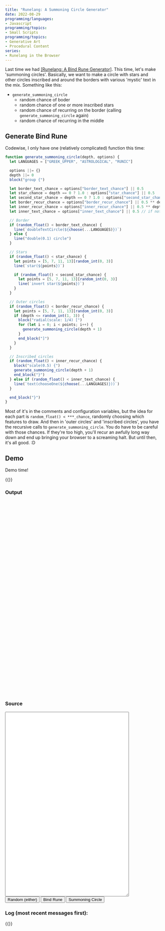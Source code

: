 ```yaml
---
title: "Runelang: A Summoning Circle Generator"
date: 2022-08-29
programming/languages:
- Javascript
programming/topics:
- Small Scripts
programming/topics:
- Generative Art
- Procedural Content
series:
- Runelang in the Browser
---
```

Last time we had [[Runelang: A Bind Rune Generator]](). This time, let's make 'summoning circles'. Basically, we want to make a circle with stars and other circles inscribed and around the borders with various 'mystic' text in the mix. Something like this:

- `generate_summoning_circle`
  - random chance of boder
  - random chance of one or more inscribed stars
  - random chance of recurring on the border (calling `generate_summoning_circle` again)
  - random chance of recurring in the middle

<!--more-->

## Generate Bind Rune

Codewise, I only have one (relatively complicated) function this time:

```javascript
function generate_summoning_circle(depth, options) {
  let LANGUAGES = ["GREEK_UPPER", "ASTROLOGICAL", "RUNIC"]

  options ||= {}
  depth ||= 0
  block("group {")

  let border_text_chance = options["border_text_chance"] || 0.5
  let star_chance = depth == 0 ? 1.0 : options["star_chance"] || 0.5
  let second_star_chance = depth == 0 ? 1.0 : options["second_star_chance"] || 0.5
  let border_recur_chance = options["border_recur_chance"] || 0.5 ** depth
  let inner_recur_chance = options["inner_recur_chance"] || 0.5 ** depth
  let inner_text_chance = options["inner_text_chance"] || 0.5 // if not inner recur

  // Border
  if (random_float() < border_text_chance) {
    line(`doubleTextCircle(${choose(...LANGUAGES)})`)
  } else {
    line("double(0.1) circle")
  }

  // Stars
  if (random_float() < star_chance) {
    let points = [5, 7, 11, 13][random_int(0, 3)]
    line(`star(${points})`)

    if (random_float() < second_star_chance) {
      let points = [5, 7, 11, 13][random_int(0, 3)]
      line(`invert star(${points})`)
    }
  }

  // Outer circles
  if (random_float() < border_recur_chance) {
    let points = [5, 7, 11, 13][random_int(0, 3)]
    if (depth <= random_int(1, 3)) {
      block("radial(scale: 1/4) [")
      for (let i = 0; i < points; i++) {
        generate_summoning_circle(depth + 1)
      }
      end_block("]")
    }
  }

  // Inscribed circles
  if (random_float() < inner_recur_chance) {
    block("scale(0.5) {")
    generate_summoning_circle(depth + 1)
    end_block("}")
  } else if (random_float() < inner_text_chance) {
    line(`text(chooseOne(${choose(...LANGUAGES)}))`)
  }

  end_block("}")
}
```

Most of it's in the comments and configuration variables, but the idea for each part is `random_float() < ***_chance`, randomly choosing which features to draw. And then in 'outer circles' and 'inscribed circles', you have the recursive calls to `generate_summoning_circle`. You do have to be careful with those chances. If they're too high, you'll recur an awfully long way down and end up bringing your browser to a screaming halt. But until then, it's all good. :D 


## Demo

Demo time!

{{<html>}}
<script defer type="module">
import { render } from '/embeds/runelang/runelang/main.js'
import logging from '/embeds/runelang/lib/logging.js'

const log = logging.get("system")

let elInput = document.querySelector('[data-input]')
let elOutput = document.querySelector('[data-output]')
let elLog = document.querySelector('[data-log]')

elInput.value = `
`

const INDENTATION_STRING = "  "
let INDENTATION_LEVEL = 0

function stdlib() {
  console.log(`
define bar { translate(x: 0.5) rotate(0.25) line }

define fork(n) {
  translate(x: 0.5) rotate(0.25) {
    line
    linear [
      rotate(0.25) translate(y: -0.5) scale(0.5) line
      times n
    ]
  }
}

define doubleTextCircle(set) {
  double(0.1) circle
  stroke(weight: 1, color:"none") fill("black") invert text(chooseOne(set))
}
  `)
}

function block(text) {
  line(text)
  INDENTATION_LEVEL++
}

function end_block(text) {
  INDENTATION_LEVEL--
  line(text)
}

function random_float(min, max) {
  min ||= 0.0
  max ||= 1.0

  return Math.random() * (max - min) + min
}

function random_int(min, max) {
  if (!max) {
    max = min
    min = 0
  }

  return Math.floor(Math.random() * (1 + max - min)) + min
}

function choose(...options) {
  let weights = []
  let total_options = 1

  for (let i = 0; i < options.length; i++) {
    if (Number.isInteger(options[i])) {
      weights.push([options[i], options[i + 1]])
      total_options += options[i]
      i += 1
    } else {
      weights.push([1, options[i]])
      total_options += 1
    }
  }

  let value = random_int(0, total_options - 1)
  for (let [weight, option] of weights) {
    if (value <= weight) {
      if (option instanceof Function) {
        return option()
      } else {
        return option
      }
    } else {
      value -= weight
    }
  }
  console.error("out of range choice)")
}

function line(text) {
  console.log(INDENTATION_STRING.repeat(INDENTATION_LEVEL) + text)
}

function generate_rune(f) {
  stdlib()
  block("rune scale(0.8) {")
  if (f instanceof Function) {
    f()
  } else {
    choose(generate_bind_rune, generate_summoning_circle)
  }
  end_block("}")
}

function generate_summoning_circle(depth, options) {
  let LANGUAGES = ["GREEK_UPPER", "ASTROLOGICAL", "RUNIC"]

  options ||= {}
  depth ||= 0
  block("group {")

  let border_text_chance = options["border_text_chance"] || 0.5
  let star_chance = depth == 0 ? 1.0 : options["star_chance"] || 0.5
  let second_star_chance = depth == 0 ? 1.0 : options["second_star_chance"] || 0.5
  let border_recur_chance = options["border_recur_chance"] || 0.5 ** depth
  let inner_recur_chance = options["inner_recur_chance"] || 0.5 ** depth
  let inner_text_chance = options["inner_text_chance"] || 0.5 // if not inner recur

  // Border
  if (random_float() < border_text_chance) {
    line(`doubleTextCircle(${choose(...LANGUAGES)})`)
  } else {
    line("double(0.1) circle")
  }

  // Stars
  if (random_float() < star_chance) {
    let points = [5, 7, 11, 13][random_int(0, 3)]
    line(`star(${points})`)

    if (random_float() < second_star_chance) {
      let points = [5, 7, 11, 13][random_int(0, 3)]
      line(`invert star(${points})`)
    }
  }

  // Outer circles
  if (random_float() < border_recur_chance) {
    let points = [5, 7, 11, 13][random_int(0, 3)]
    if (depth <= random_int(1, 3)) {
      block("radial(scale: 1/4) [")
      for (let i = 0; i < points; i++) {
        generate_summoning_circle(depth + 1)
      }
      end_block("]")
    }
  }

  // Inscribed circles
  if (random_float() < inner_recur_chance) {
    block("scale(0.5) {")
    generate_summoning_circle(depth + 1)
    end_block("}")
  } else if (random_float() < inner_text_chance) {
    line(`text(chooseOne(${choose(...LANGUAGES)}))`)
  }

  end_block("}")
}

function generate_bind_rune() {
  block("stroke(weight: 5) scale(0.75) {")
  block("radial(offset: 0) [")
  {
    for (let i = 0; i < random_int(2, 4) * 2; i++) {
      generate_bind_rune_arm()
    }
  }

  end_block("]")
  end_block("}")
}

function generate_bind_rune_arm() {
  block("stack [")
  line("line")
  block("linear(scale: 0.25, min: 0.5) [")
  {
    for (let i = 0; i < random_int(2, 5); i++) {
      choose(
        // cross bar
        8,
        () => line("bar"),
        // half circle in
        2,
        () => line("group { translate(y: -0.25) scale(0.5) arc(-1/4, 1/4) }"),
        // half circle out
        2,
        () => line("group { translate(y: 0.25) scale(0.5) arc(1/4, -1/4) }"),
        // full circle
        1,
        () => line('scale(0.25) fill("none") circle'),
        // two dots
        1,
        () => {
          block('fill("black") stack [')
          line("{ translate(-0.5) scale(0.1) circle }")
          line("{ translate(0.5) scale(0.1) circle }")
          end_block("]")
        }
      )
    }
    line(`fork(${random_int(3, 5)})`)
  }
  end_block("]")
  end_block("]")
}

logging.register((msg) => {
   let node = document.createElement('li')
   node.innerText = msg
   elLog.prepend(node)
})

logging.setMode('ERROR')

function doRender() {
  elLog.innerHTML = ''
  let input = elInput.value

  try {
      let svg = render(input)
      elOutput.innerHTML = svg
      log.awesome('IT WORKED!')
   } catch (exception) {
      console.log(exception)
   }
}

function debounce(f, timeout = 500) {
   let timer
   return (...args) => {
         clearTimeout(timer)
         timer = setTimeout(() => f.apply(this, args), timeout)
   }
}

function doGenerate(f) {
    let buffer = []
    const old_log = console.log
    {
        console.log = (line) => buffer.push(line)
        f()
    }
    console.log = old_log

    elInput.value = buffer.join("\n")
    doRender()
}

document.addEventListener('keyup', debounce(doRender))

document.querySelectorAll('button[data-generate]').forEach(el => el.addEventListener('click', (event) => {
    event.preventDefault()

    if (event.target.dataset.generate === 'bind') {
      doGenerate(() => generate_rune(generate_bind_rune))
    } else if (event.target.dataset.generate === 'circle') {
      doGenerate(() => generate_rune(generate_summoning_circle))
    } else {
      doGenerate(generate_rune)
    }
}))

doGenerate(() => generate_rune(generate_summoning_circle))
</script>

<style>
   textarea[data-input],
   div[data-output] {
      width: 80%;
      height: 600px;
      padding: 1em;
   }

   td {
      width: 45%;
      vertical-align: top;
   }
</style>

<h3>Output</h3>
<div data-output></div>

<h3>Source</h3>
<textarea data-input></textarea>

<div>
  <button data-generate="rune">Random (either)</button>
  <button data-generate="bind">Bind Rune</button>
  <button data-generate="circle">Summoning Circle</button>
</div>

<h3>Log (most recent messages first):</h2>
<ul data-log></ul>
{{</html>}}